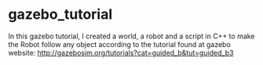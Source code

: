 # gazebo_tutorial

In this gazebo tutorial, I created a world, a robot and a script in C++ to make the Robot follow any object according to the tutorial found at gazebo website: http://gazebosim.org/tutorials?cat=guided_b&tut=guided_b3
